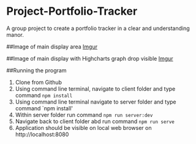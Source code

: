 # Project-Portfolio-Tracker
A group project to create a portfolio tracker in a clear and understanding manor.

##Image of main display area
[Imgur](https://i.imgur.com/Xlbf7KH.jpg)

##Image of main display with Highcharts graph drop visible
[Imgur](https://i.imgur.com/58nLDkX.jpg?1)

##Running the program
1. Clone from Github
2. Using command line terminal, navigate to client folder and type command `npm install`
3. Using command line terminal navigate to server folder and type command `npm install'
4. Within server folder run command `npm run server:dev`
5. Navigate back to client folder abd run command `npm run serve`
6. Application should be visible on local web browser on http://localhost:8080
